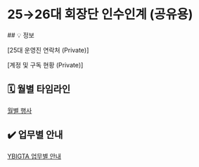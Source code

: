 # 25→26대 회장단 인수인계 (공유용)

<aside>
## 💡 정보

[25대 운영진 연락처 (Private)]

[계정 및 구독 현황 (Private)]

</aside>

## 🗓️ 월별 타임라인

[월별 행사](./월별%20행사.csv)

## ✔️ 업무별 안내

[YBIGTA 업무별 안내](./업무별%20안내.csv)

